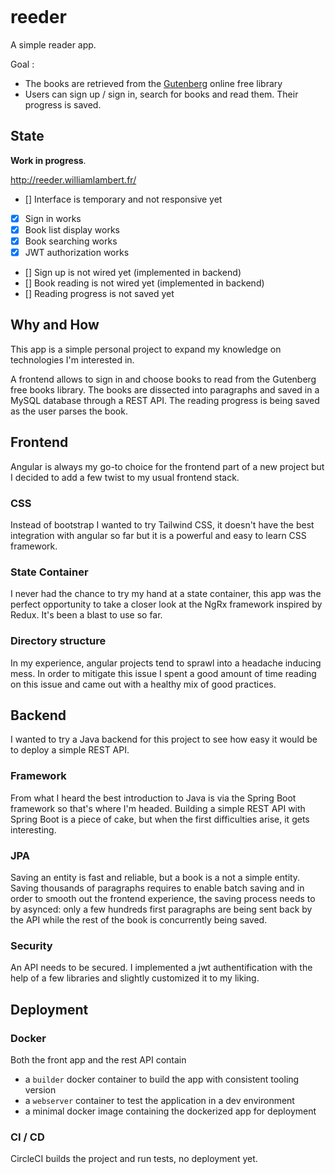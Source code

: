 [![<Babeetlebum>](https://circleci.com/gh/Babeetlebum/reeder.svg?style=shield)](<LINK>)


# reeder
A simple reader app.

Goal :
* The books are retrieved from the [Gutenberg](https://www.gutenberg.org/) online free library
* Users can sign up / sign in, search for books and read them. Their progress is saved.

## State
**Work in progress**.

http://reeder.williamlambert.fr/
* [] Interface is temporary and not responsive yet
* [x] Sign in works
* [x] Book list display works
* [x] Book searching works
* [x] JWT authorization works
* [] Sign up is not wired yet (implemented in backend)
* [] Book reading is not wired yet (implemented in backend)
* [] Reading progress is not saved yet

## Why and How
This app is a simple personal project to expand my knowledge on technologies I'm interested in.

A frontend allows to sign in and choose books to read from the Gutenberg free books library. The books are dissected into paragraphs and saved in a MySQL database through a REST API. The reading progress is being saved as the user parses the book.

## Frontend
Angular is always my go-to choice for the frontend part of a new project but I decided to add a few twist to my usual frontend stack.

### CSS
Instead of bootstrap I wanted to try Tailwind CSS, it doesn't have the best integration with angular so far but it is a powerful and easy to learn CSS framework.

### State Container
I never had the chance to try my hand at a state container, this app was the perfect opportunity to take a closer look at the NgRx framework inspired by Redux. It's been a blast to use so far. 

### Directory structure
In my experience, angular projects tend to sprawl into a headache inducing mess. In order to mitigate this issue I spent a good amount of time reading on this issue and came out with a healthy mix of good practices.

## Backend
I wanted to try a Java backend for this project to see how easy it would be to deploy a simple REST API.

### Framework
From what I heard the best introduction to Java is via the Spring Boot framework so that's where I'm headed. Building a simple REST API with Spring Boot is a piece of cake, but when the first difficulties arise, it gets interesting.

### JPA
Saving an entity is fast and reliable, but a book is a not a simple entity. Saving thousands of paragraphs requires to enable batch saving and in order to smooth out the frontend experience, the saving process needs to by asynced: only a few hundreds first paragraphs are being sent back by the API while the rest of the book is concurrently being saved.

### Security
An API needs to be secured. I implemented a jwt authentification with the help of a few libraries and slightly customized it to my liking.

## Deployment

### Docker
Both the front app and the rest API contain
* a `builder` docker container to build the app with consistent tooling version
* a `webserver` container to test the application in a dev environment
* a minimal docker image containing the dockerized app for deployment

### CI / CD
CircleCI builds the project and run tests, no deployment yet.

